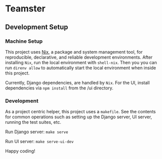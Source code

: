 # Teamster

## Development Setup

### Machine Setup

This project uses [Nix](https://nixos.org/download/), a package and system management tool, for reproducible, declarative, and reliable development environments. After installing `Nix`, run the local environment with `shell-nix`. Then you you can run `direnv allow` to automatically start the local environment when inside this project.

Currently, Django dependencies, are handled by `Nix`. For the UI, install dependencies via `npm install` from the /ui directory.

### Development

As a project centric helper, this project uses a `makefile`. See the contents for common operations such as setting up the Django server, UI server, running the test suites, etc.

Run Django server: `make serve`

Run UI server: `make serve-ui-dev`

Happy coding!

